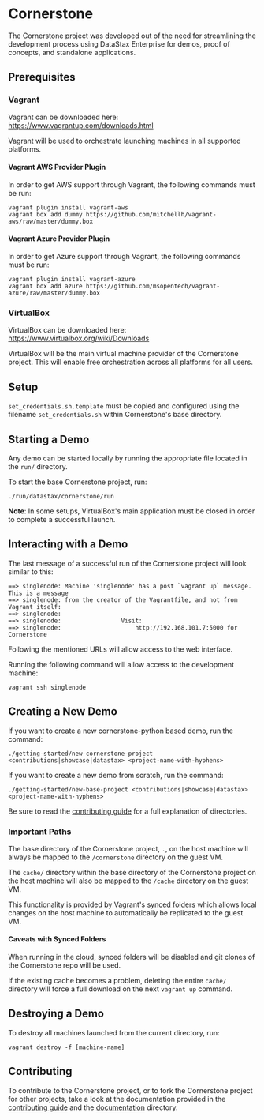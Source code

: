 # Cornerstone

The Cornerstone project was developed out of the need for streamlining
the development process using DataStax Enterprise for demos, proof of concepts,
and standalone applications.


## Prerequisites

### Vagrant

Vagrant can be downloaded here:
https://www.vagrantup.com/downloads.html

Vagrant will be used to orchestrate launching machines in all supported platforms.

#### Vagrant AWS Provider Plugin

In order to get AWS support through Vagrant, the following commands must be run:

    vagrant plugin install vagrant-aws
    vagrant box add dummy https://github.com/mitchellh/vagrant-aws/raw/master/dummy.box

#### Vagrant Azure Provider Plugin

In order to get Azure support through Vagrant, the following commands must be run:

    vagrant plugin install vagrant-azure
    vagrant box add azure https://github.com/msopentech/vagrant-azure/raw/master/dummy.box

### VirtualBox

VirtualBox can be downloaded here:
https://www.virtualbox.org/wiki/Downloads

VirtualBox will be the main virtual machine provider of the Cornerstone project.
This will enable free orchestration across all platforms for all users.

## Setup

`set_credentials.sh.template` must be copied and configured using the filename
`set_credentials.sh` within Cornerstone's base directory.

## Starting a Demo

Any demo can be started locally by running the appropriate file located in the
`run/` directory.

To start the base Cornerstone project, run:

    ./run/datastax/cornerstone/run

**Note**: In some setups, VirtualBox's main application must be closed in order to
complete a successful launch.

## Interacting with a Demo

The last message of a successful run of the Cornerstone project will look similar
to this:

    ==> singlenode: Machine 'singlenode' has a post `vagrant up` message. This is a message
    ==> singlenode: from the creator of the Vagrantfile, and not from Vagrant itself:
    ==> singlenode:
    ==> singlenode:                 Visit:
    ==> singlenode:                     http://192.168.101.7:5000 for Cornerstone

Following the mentioned URLs will allow access to the web interface.

Running the following command will allow access to the development machine:

    vagrant ssh singlenode

## Creating a New Demo

If you want to create a new cornerstone-python based demo, run the command:

    ./getting-started/new-cornerstone-project <contributions|showcase|datastax> <project-name-with-hyphens>

If you want to create a new demo from scratch, run the command:

    ./getting-started/new-base-project <contributions|showcase|datastax> <project-name-with-hyphens>

Be sure to read the [contributing guide](CONTRIBUTING.md) for a full explanation
of directories.

### Important Paths

The base directory of the Cornerstone project, `.`, on the host machine will
always be mapped to the `/cornerstone` directory on the guest VM.

The `cache/` directory within the base directory of the Cornerstone project on
the host machine will also be mapped to the `/cache` directory on the guest VM.

This functionality is provided by Vagrant's
[synced folders](http://docs.vagrantup.com/v2/synced-folders/basic_usage.html)
which allows local changes on the host machine to automatically be replicated to
the guest VM.

#### Caveats with Synced Folders

When running in the cloud, synced folders will be disabled and git clones of the
Cornerstone repo will be used.

If the existing cache becomes a problem, deleting the entire `cache/` directory
will force a full download on the next `vagrant up` command.

## Destroying a Demo

To destroy all machines launched from the current directory, run:

    vagrant destroy -f [machine-name]

## Contributing

To contribute to the Cornerstone project, or to fork the
Cornerstone project for other projects, take a look at the documentation
provided in the [contributing guide](CONTRIBUTING.md) and the
[documentation](docs/datastax/cornerstone) directory.
